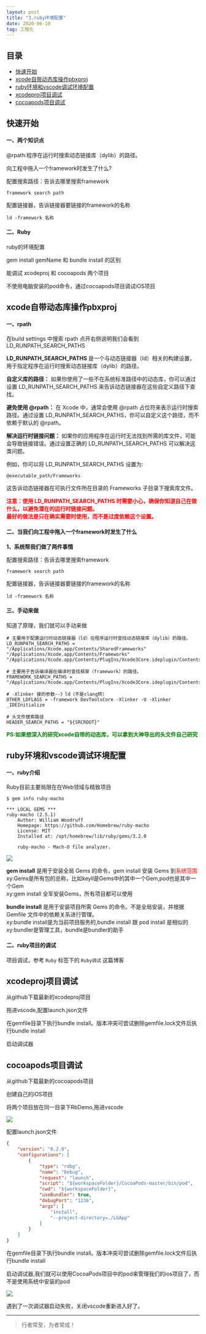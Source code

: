 ```yaml
---
layout: post
title: "3.ruby环境配置"
date: 2020-06-10
tag: 工程化
---
```



## 目录
- [快速开始](#content0)
- [xcode自带动态库操作pbxproj](#content1)   
- [ruby环境和vscode调试环境配置](#content2)   
- [xcodeproj项目调试](#content3)   
- [cocoapods项目调试](#content4)   


<!-- ************************************************ -->
## <a id="content0">快速开始</a>

#### **一、两个知识点**   

@rpath:程序在运行时搜索动态链接库（dylib）的路径。   

向工程中拖入一个framework时发生了什么?   

配置搜索路径：告诉去哪里搜索framework     
```shell
framework search path
```

配置链接器，告诉链接器要链接的framework的名称     
```shell
ld -framework 名称
```

#### **二、Ruby**

ruby的环境配置  

gem install gemName 和 bundle install 的区别 

能调试 xcodeproj 和 cocoapods 两个项目

不使用电脑安装的pod命令，通过cocoapods项目调试iOS项目

<!-- ************************************************ -->
## <a id="content1">xcode自带动态库操作pbxproj</a>

#### **一、rpath**

在build settings 中搜索 rpath 点开右侧说明我们会看到 LD_RUNPATH_SEARCH_PATHS<br>

**LD_RUNPATH_SEARCH_PATHS** 是一个与动态链接器（ld）相关的构建设置，用于指定程序在运行时搜索动态链接库（dylib）的路径。

**自定义库的路径：** 如果你使用了一些不在系统标准路径中的动态库，你可以通过设置 LD_RUNPATH_SEARCH_PATHS 来告诉动态链接器在这些自定义路径下查找。

**避免使用 @rpath：** 在 Xcode 中，通常会使用 @rpath 占位符来表示运行时搜索路径。通过设置 LD_RUNPATH_SEARCH_PATHS，你可以自定义这个路径，而不依赖于默认的 @rpath。

**解决运行时链接问题：** 如果你的应用程序在运行时无法找到所需的库文件，可能会导致链接错误。通过设置正确的 LD_RUNPATH_SEARCH_PATHS 可以解决这类问题。

例如，你可以将 LD_RUNPATH_SEARCH_PATHS 设置为:

```shell
@executable_path/Frameworks
```
这告诉动态链接器在可执行文件所在目录的 Frameworks 子目录下搜索库文件。

<span style="color:red;font-weight:bold">注意：使用 LD_RUNPATH_SEARCH_PATHS 时需要小心，确保你知道自己在做什么，以避免潜在的运行时链接问题。<br>
最好的做法是只在确实需要时使用，而不是过度依赖这个设置。</span>

#### **二、当我们向工程中拖入一个framework时发生了什么**

**1、系统帮我们做了两件事情**

配置搜索路径：告诉去哪里搜索framework
```
framework search path
```

配置链接器，告诉链接器要链接的framework的名称
```
ld -framework 名称
```

#### **三、手动来做**
知道了原理，我们就可以手动来做
```shell
# 主要用于配置运行时动态链接器（ld）在程序运行时查找动态链接库（dylib）的路径。
LD_RUNPATH_SEARCH_PATHS = "/Applications/Xcode.app/Contents/SharedFrameworks" "/Applications/Xcode.app/Contents/Frameworks" "/Applications/Xcode.app/Contents/PlugIns/Xcode3Core.ideplugin/Contents/Frameworks"

# 主要用于告诉编译器在编译时查找框架（framework）的路径。
FRAMEWORK_SEARCH_PATHS = "/Applications/Xcode.app/Contents/PlugIns/Xcode3Core.ideplugin/Contents/Frameworks"

# -Xlinker 接的参数--》ld（不是clang转）
OTHER_LDFLAGS = -framework DevToolsCore -Xlinker -U -Xlinker _IDEInitialize

# 头文件搜索路径
HEADER_SEARCH_PATHS = "${SRCROOT}"
```

<span style="color:green;font-weight:bold">PS:如果想深入的研究xcode自带的动态库，可以拿到大神导出的头文件自己研究</span>

<!-- ************************************************ -->
## <a id="content2">ruby环境和vscode调试环境配置</a>

#### **一、ruby介绍**

Ruby目前主要局限在在Web领域与精致项目

```shell
$ gem info ruby-macho

*** LOCAL GEMS ***
ruby-macho (2.5.1)
    Author: William Woodruff
    Homepage: https://github.com/Homebrew/ruby-macho
    License: MIT
    Installed at: /opt/homebrew/lib/ruby/gems/3.2.0

    ruby-macho - Mach-O file analyzer.
```

<img src="/images/project/14.png">

**gem install** 是用于安装全局 Gems 的命令，gem install 安装 Gems 到<span style="color:red">系统范围</span><br>
xy:Gems是所有包的总称，比如keyll是Gems中的其中一个Gem,pod也是其中一个Gem<br>
xy:gem install 全军安装Gems，所有项目都可以使用<br>

**bundle install** 是用于安装项目所需 Gems 的命令。不是全局安装，并根据 Gemfile 文件中的依赖关系进行管理。<br>
xy:bundle install是为当前项目服务的,bundle install 跟 pod install 是相似的<br>
xy:bundler是管理工具，bundle是bundler的助手<br>


#### **二、ruby项目的调试**

项目调试，参考 `Ruby` 标签下的 `Ruby调试` 这篇博客

<!-- ************************************************ -->
## <a id="content3">xcodeproj项目调试</a>

从github下载最新的xcodeproj项目

拖进vscode,配置launch.json文件

在gemfile目录下执行bundle install。版本冲突可尝试删除gemfile.lock文件后执行bundle install

启动调试器

<!-- ************************************************ -->
## <a id="content4">cocoapods项目调试</a>

从github下载最新的cocoapods项目

创建自己的iOS项目

将两个项目放在同一目录下RbDemo,拖进vscode

<img src="/images/ruby/3.png">

配置launch.json文件

```json
{
    "version": "0.2.0",
    "configurations": [
        {
            "type": "rdbg",
            "name": "Debug",
            "request": "launch",
            "script": "${workspaceFolder}/CocoaPods-master/bin/pod",
            "cwd": "${workspaceFolder}",
            "useBundler": true,
            "debugPort": "1236",
            "args": [
                "install",
                "--project-directory=./LGApp"
            ]
        }
    ]
}
```

在gemfile目录下执行bundle install。版本冲突可尝试删除gemfile.lock文件后执行bundle install

启动调试器,我们就可以使用CocoaPods项目中的pod来管理我们的ios项目了，而不是使用系统中安装的pod

<img src="/images/ruby/4.png">

遇到了一次调试器启动失败，关闭vscode重新进入好了。

----------
>  行者常至，为者常成！


